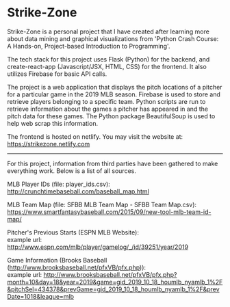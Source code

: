 # Strike-Zone
Strike-Zone is a personal project that I have created after learning more about data mining and graphical visualizations from 'Python Crash Course: A Hands-on, Project-based Introduction to Programming'.

The tech stack for this project uses Flask (Python) for the backend, and create-react-app (Javascript/JSX, HTML, CSS) for the frontend.
It also utilizes Firebase for basic API calls.

The project is a web application that displays the pitch locations of a pitcher for a particular game in the 2019 MLB season.
Firebase is used to store and retrieve players belonging to a specific team.
Python scripts are run to retrieve information about the games a pitcher has appeared in and the pitch data for these games. The Python package BeautifulSoup is used to help web scrap this information.

The frontend is hosted on netlify. You may visit the website at: https://strikezone.netlify.com

-----------------------------------------------------------------------------------------------------------------------------------------

For this project, information from third parties have been gathered to make everything work. Below is a list of all sources.

MLB Player IDs (file: player_ids.csv): http://crunchtimebaseball.com/baseball_map.html

MLB Team Map (file: SFBB MLB Team Map - SFBB Team Map.csv): https://www.smartfantasybaseball.com/2015/09/new-tool-mlb-team-id-map/

Pitcher's Previous Starts (ESPN MLB Website):  
example url: http://www.espn.com/mlb/player/gamelog/_/id/39251/year/2019

Game Information (Brooks Baseball (http://www.brooksbaseball.net/pfxVB/pfx.php)):  
example url: http://www.brooksbaseball.net/pfxVB/pfx.php?month=10&day=18&year=2019&game=gid_2019_10_18_houmlb_nyamlb_1%2F&pitchSel=434378&prevGame=gid_2019_10_18_houmlb_nyamlb_1%2F&prevDate=1018&league=mlb
